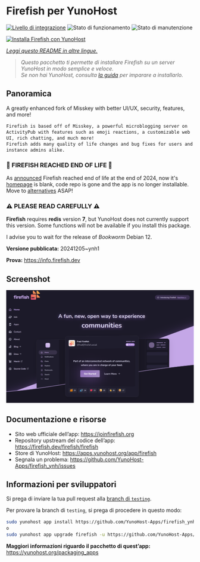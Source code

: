 <!--
N.B.: Questo README è stato automaticamente generato da <https://github.com/YunoHost/apps/tree/master/tools/readme_generator>
NON DEVE essere modificato manualmente.
-->

# Firefish per YunoHost

[![Livello di integrazione](https://apps.yunohost.org/badge/integration/firefish)](https://ci-apps.yunohost.org/ci/apps/firefish/)
![Stato di funzionamento](https://apps.yunohost.org/badge/state/firefish)
![Stato di manutenzione](https://apps.yunohost.org/badge/maintained/firefish)

[![Installa Firefish con YunoHost](https://install-app.yunohost.org/install-with-yunohost.svg)](https://install-app.yunohost.org/?app=firefish)

*[Leggi questo README in altre lingue.](./ALL_README.md)*

> *Questo pacchetto ti permette di installare Firefish su un server YunoHost in modo semplice e veloce.*  
> *Se non hai YunoHost, consulta [la guida](https://yunohost.org/install) per imparare a installarlo.*

## Panoramica


A greatly enhanced fork of Misskey with better UI/UX, security, features, and more!


    Firefish is based off of Misskey, a powerful microblogging server on ActivityPub with features such as emoji reactions, a customizable web UI, rich chatting, and much more!
    Firefish adds many quality of life changes and bug fixes for users and instance admins alike.

### 🛑 FIREFISH REACHED END OF LIFE 🛑 ###

As [announced](https://lm.korako.me/post/91660) Firefish reached end of life at the end of 2024, now it's [homepage](https://firefish.dev) is blank, code repo is gone and the app is no longer installable.
Move to [alternatives](https://apps.yunohost.org/catalog?category=social_media) ASAP!

### ⚠️ PLEASE READ CAREFULLY ⚠️

**Firefish** requires **redis** version **7**, but YunoHost does not currently support this version.
Some functions will not be available if you install this package.

I advise you to wait for the release of _Bookworm_ Debian 12.

**Versione pubblicata:** 20241205~ynh1

**Prova:** <https://info.firefish.dev>

## Screenshot

![Screenshot di Firefish](./doc/screenshots/screenshot-firefish.png)

## Documentazione e risorse

- Sito web ufficiale dell’app: <https://joinfirefish.org>
- Repository upstream del codice dell’app: <https://firefish.dev/firefish/firefish>
- Store di YunoHost: <https://apps.yunohost.org/app/firefish>
- Segnala un problema: <https://github.com/YunoHost-Apps/firefish_ynh/issues>

## Informazioni per sviluppatori

Si prega di inviare la tua pull request alla [branch di `testing`](https://github.com/YunoHost-Apps/firefish_ynh/tree/testing).

Per provare la branch di `testing`, si prega di procedere in questo modo:

```bash
sudo yunohost app install https://github.com/YunoHost-Apps/firefish_ynh/tree/testing --debug
o
sudo yunohost app upgrade firefish -u https://github.com/YunoHost-Apps/firefish_ynh/tree/testing --debug
```

**Maggiori informazioni riguardo il pacchetto di quest’app:** <https://yunohost.org/packaging_apps>
